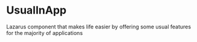 # UsualInApp
Lazarus component that makes life easier by offering some usual features for the majority of applications
